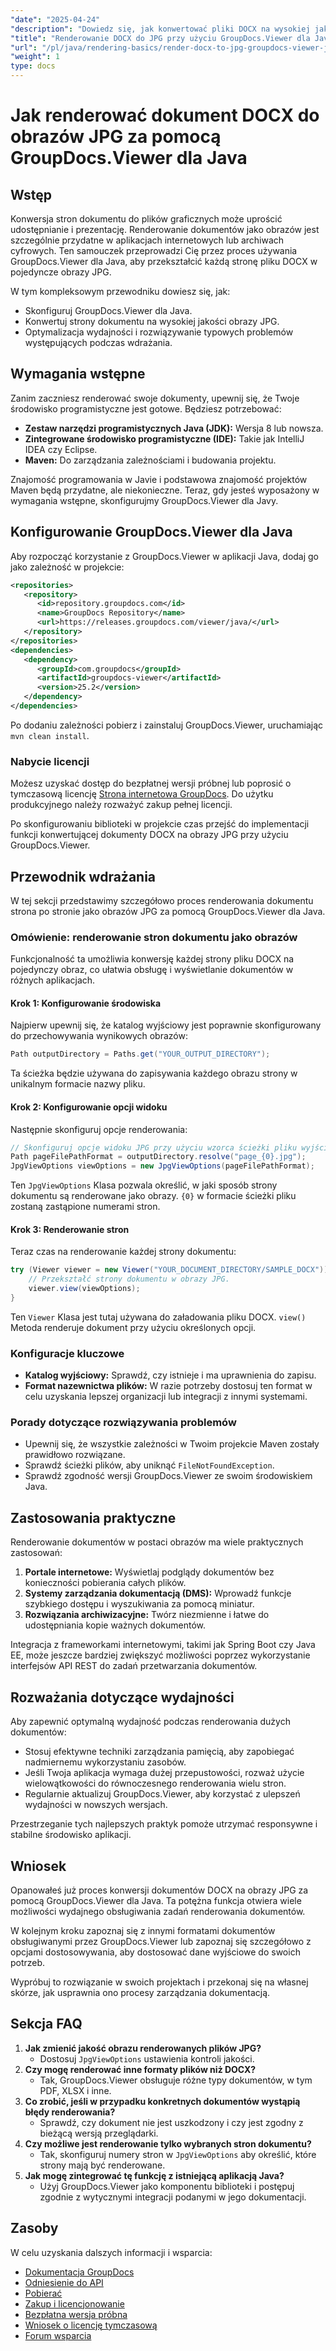 ```yaml
---
"date": "2025-04-24"
"description": "Dowiedz się, jak konwertować pliki DOCX na wysokiej jakości obrazy JPG za pomocą GroupDocs.Viewer dla Java. Postępuj zgodnie z tym kompleksowym przewodnikiem, aby uzyskać bezproblemową implementację."
"title": "Renderowanie DOCX do JPG przy użyciu GroupDocs.Viewer dla Java – przewodnik krok po kroku"
"url": "/pl/java/rendering-basics/render-docx-to-jpg-groupdocs-viewer-java/"
"weight": 1
type: docs
---
```

# Jak renderować dokument DOCX do obrazów JPG za pomocą GroupDocs.Viewer dla Java

## Wstęp

Konwersja stron dokumentu do plików graficznych może uprościć udostępnianie i prezentację. Renderowanie dokumentów jako obrazów jest szczególnie przydatne w aplikacjach internetowych lub archiwach cyfrowych. Ten samouczek przeprowadzi Cię przez proces używania GroupDocs.Viewer dla Java, aby przekształcić każdą stronę pliku DOCX w pojedyncze obrazy JPG.

W tym kompleksowym przewodniku dowiesz się, jak:
- Skonfiguruj GroupDocs.Viewer dla Java.
- Konwertuj strony dokumentu na wysokiej jakości obrazy JPG.
- Optymalizacja wydajności i rozwiązywanie typowych problemów występujących podczas wdrażania.

## Wymagania wstępne
Zanim zaczniesz renderować swoje dokumenty, upewnij się, że Twoje środowisko programistyczne jest gotowe. Będziesz potrzebować:

- **Zestaw narzędzi programistycznych Java (JDK):** Wersja 8 lub nowsza.
- **Zintegrowane środowisko programistyczne (IDE):** Takie jak IntelliJ IDEA czy Eclipse.
- **Maven:** Do zarządzania zależnościami i budowania projektu.

Znajomość programowania w Javie i podstawowa znajomość projektów Maven będą przydatne, ale niekonieczne. Teraz, gdy jesteś wyposażony w wymagania wstępne, skonfigurujmy GroupDocs.Viewer dla Javy.

## Konfigurowanie GroupDocs.Viewer dla Java
Aby rozpocząć korzystanie z GroupDocs.Viewer w aplikacji Java, dodaj go jako zależność w projekcie:

```xml
<repositories>
   <repository>
      <id>repository.groupdocs.com</id>
      <name>GroupDocs Repository</name>
      <url>https://releases.groupdocs.com/viewer/java/</url>
   </repository>
</repositories>
<dependencies>
   <dependency>
      <groupId>com.groupdocs</groupId>
      <artifactId>groupdocs-viewer</artifactId>
      <version>25.2</version>
   </dependency>
</dependencies>
```

Po dodaniu zależności pobierz i zainstaluj GroupDocs.Viewer, uruchamiając `mvn clean install`.

### Nabycie licencji
Możesz uzyskać dostęp do bezpłatnej wersji próbnej lub poprosić o tymczasową licencję [Strona internetowa GroupDocs](https://purchase.groupdocs.com/temporary-license/). Do użytku produkcyjnego należy rozważyć zakup pełnej licencji.

Po skonfigurowaniu biblioteki w projekcie czas przejść do implementacji funkcji konwertującej dokumenty DOCX na obrazy JPG przy użyciu GroupDocs.Viewer.

## Przewodnik wdrażania
W tej sekcji przedstawimy szczegółowo proces renderowania dokumentu strona po stronie jako obrazów JPG za pomocą GroupDocs.Viewer dla Java. 

### Omówienie: renderowanie stron dokumentu jako obrazów
Funkcjonalność ta umożliwia konwersję każdej strony pliku DOCX na pojedynczy obraz, co ułatwia obsługę i wyświetlanie dokumentów w różnych aplikacjach.

#### Krok 1: Konfigurowanie środowiska
Najpierw upewnij się, że katalog wyjściowy jest poprawnie skonfigurowany do przechowywania wynikowych obrazów:

```java
Path outputDirectory = Paths.get("YOUR_OUTPUT_DIRECTORY");
```

Ta ścieżka będzie używana do zapisywania każdego obrazu strony w unikalnym formacie nazwy pliku.

#### Krok 2: Konfigurowanie opcji widoku
Następnie skonfiguruj opcje renderowania:

```java
// Skonfiguruj opcje widoku JPG przy użyciu wzorca ścieżki pliku wyjściowego.
Path pageFilePathFormat = outputDirectory.resolve("page_{0}.jpg");
JpgViewOptions viewOptions = new JpgViewOptions(pageFilePathFormat);
```

Ten `JpgViewOptions` Klasa pozwala określić, w jaki sposób strony dokumentu są renderowane jako obrazy. `{0}` w formacie ścieżki pliku zostaną zastąpione numerami stron.

#### Krok 3: Renderowanie stron
Teraz czas na renderowanie każdej strony dokumentu:

```java
try (Viewer viewer = new Viewer("YOUR_DOCUMENT_DIRECTORY/SAMPLE_DOCX")) {
    // Przekształć strony dokumentu w obrazy JPG.
    viewer.view(viewOptions);
}
```

Ten `Viewer` Klasa jest tutaj używana do załadowania pliku DOCX. `view()` Metoda renderuje dokument przy użyciu określonych opcji.

### Konfiguracje kluczowe
- **Katalog wyjściowy:** Sprawdź, czy istnieje i ma uprawnienia do zapisu.
- **Format nazewnictwa plików:** W razie potrzeby dostosuj ten format w celu uzyskania lepszej organizacji lub integracji z innymi systemami.

### Porady dotyczące rozwiązywania problemów
- Upewnij się, że wszystkie zależności w Twoim projekcie Maven zostały prawidłowo rozwiązane.
- Sprawdź ścieżki plików, aby uniknąć `FileNotFoundException`.
- Sprawdź zgodność wersji GroupDocs.Viewer ze swoim środowiskiem Java.

## Zastosowania praktyczne
Renderowanie dokumentów w postaci obrazów ma wiele praktycznych zastosowań:

1. **Portale internetowe:** Wyświetlaj podglądy dokumentów bez konieczności pobierania całych plików.
2. **Systemy zarządzania dokumentacją (DMS):** Wprowadź funkcje szybkiego dostępu i wyszukiwania za pomocą miniatur.
3. **Rozwiązania archiwizacyjne:** Twórz niezmienne i łatwe do udostępniania kopie ważnych dokumentów.

Integracja z frameworkami internetowymi, takimi jak Spring Boot czy Java EE, może jeszcze bardziej zwiększyć możliwości poprzez wykorzystanie interfejsów API REST do zadań przetwarzania dokumentów.

## Rozważania dotyczące wydajności
Aby zapewnić optymalną wydajność podczas renderowania dużych dokumentów:
- Stosuj efektywne techniki zarządzania pamięcią, aby zapobiegać nadmiernemu wykorzystaniu zasobów.
- Jeśli Twoja aplikacja wymaga dużej przepustowości, rozważ użycie wielowątkowości do równoczesnego renderowania wielu stron.
- Regularnie aktualizuj GroupDocs.Viewer, aby korzystać z ulepszeń wydajności w nowszych wersjach.

Przestrzeganie tych najlepszych praktyk pomoże utrzymać responsywne i stabilne środowisko aplikacji.

## Wniosek
Opanowałeś już proces konwersji dokumentów DOCX na obrazy JPG za pomocą GroupDocs.Viewer dla Java. Ta potężna funkcja otwiera wiele możliwości wydajnego obsługiwania zadań renderowania dokumentów.

W kolejnym kroku zapoznaj się z innymi formatami dokumentów obsługiwanymi przez GroupDocs.Viewer lub zapoznaj się szczegółowo z opcjami dostosowywania, aby dostosować dane wyjściowe do swoich potrzeb. 

Wypróbuj to rozwiązanie w swoich projektach i przekonaj się na własnej skórze, jak usprawnia ono procesy zarządzania dokumentacją.

## Sekcja FAQ
1. **Jak zmienić jakość obrazu renderowanych plików JPG?**
   - Dostosuj `JpgViewOptions` ustawienia kontroli jakości.
2. **Czy mogę renderować inne formaty plików niż DOCX?**
   - Tak, GroupDocs.Viewer obsługuje różne typy dokumentów, w tym PDF, XLSX i inne.
3. **Co zrobić, jeśli w przypadku konkretnych dokumentów wystąpią błędy renderowania?**
   - Sprawdź, czy dokument nie jest uszkodzony i czy jest zgodny z bieżącą wersją przeglądarki.
4. **Czy możliwe jest renderowanie tylko wybranych stron dokumentu?**
   - Tak, skonfiguruj numery stron w `JpgViewOptions` aby określić, które strony mają być renderowane.
5. **Jak mogę zintegrować tę funkcję z istniejącą aplikacją Java?**
   - Użyj GroupDocs.Viewer jako komponentu biblioteki i postępuj zgodnie z wytycznymi integracji podanymi w jego dokumentacji.

## Zasoby
W celu uzyskania dalszych informacji i wsparcia:
- [Dokumentacja GroupDocs](https://docs.groupdocs.com/viewer/java/)
- [Odniesienie do API](https://reference.groupdocs.com/viewer/java/)
- [Pobierać](https://releases.groupdocs.com/viewer/java/)
- [Zakup i licencjonowanie](https://purchase.groupdocs.com/buy)
- [Bezpłatna wersja próbna](https://releases.groupdocs.com/viewer/java/)
- [Wniosek o licencję tymczasową](https://purchase.groupdocs.com/temporary-license/)
- [Forum wsparcia](https://forum.groupdocs.com/c/viewer/9)